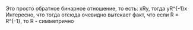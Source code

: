 Это просто обратное бинарное отношение, то есть:
xRy, тогда
yR^{-1}x
Интересно, что тогда отсюда очевидно вытекает факт, что если R = R^{-1}, то R - симметрично